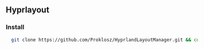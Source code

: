 ## Hyprlayout

### Install
```bash
  git clone https://github.com/Proklosz/HyprlandLayoutManager.git && cd HyprlandLayoutManager && ./install.sh
```
